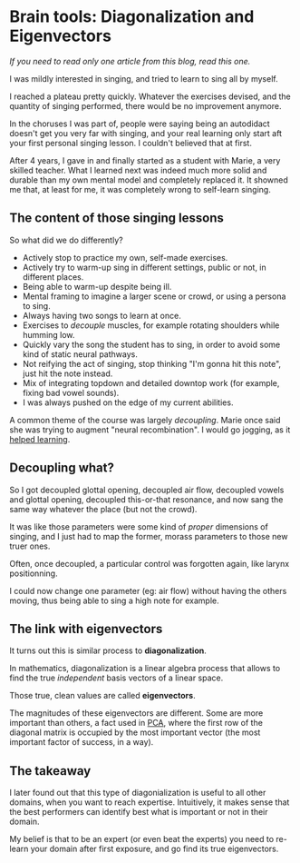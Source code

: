 # Brain tools: Diagonalization and Eigenvectors

_If you need to read only one article from this blog, read this one._


I was mildly interested in singing, and tried to learn to sing all by myself.

I reached a plateau pretty quickly. Whatever the exercises devised, and the quantity of singing performed, there would be no improvement anymore.

In the choruses I was part of, people were saying being an autodidact doesn't get you very far with singing, and your real learning only start aft your first personal singing lesson. I couldn't believed that at first.

After 4 years, I gave in and finally started as a student with Marie, a very skilled teacher. What I learned next was indeed much more solid and durable than my own mental model and completely replaced it. It showned me that, at least for me, it was completely wrong to self-learn singing.



## The content of those singing lessons

So what did we do differently?
- Actively stop to practice my own, self-made exercises.
- Actively try to warm-up sing in different settings, public or not, in different places. 
- Being able to warm-up despite being ill.
- Mental framing to imagine a larger scene or crowd, or using a persona to sing.
- Always having two songs to learn at once.
- Exercises to _decouple_ muscles, for example rotating shoulders while humming low.
- Quickly vary the song the student has to sing, in order to avoid some kind of static neural pathways.
- Not reifying the act of singing, stop thinking "I'm gonna hit this note", just hit the note instead.
- Mix of integrating topdown and detailed downtop work (for example, fixing bad vowel sounds).
- I was always pushed on the edge of my current abilities.

A common theme of the course was largely _decoupling_. Marie once said she was trying to augment "neural recombination". I would go jogging, as it [helped learning](#Identify-body-chemicals).


## Decoupling what?


So I got decoupled glottal opening, decoupled air flow, decoupled vowels and glottal opening, decoupled this-or-that resonance, and now sang the same way whatever the place (but not the crowd). 

It was like those parameters were some kind of _proper_ dimensions of singing, and I just had to map the former, morass parameters to those new truer ones.

Often, once decoupled, a particular control was forgotten again, like larynx positionning.

I could now change one parameter (eg: air flow) without having the others moving, thus being able to sing a high note for example.


## The link with eigenvectors


It turns out this is similar process to **diagonalization**.

In mathematics, diagonalization is a linear algebra process that allows to find the true _independent_ basis vectors of a linear space.

Those true, clean values are called **eigenvectors**.

The magnitudes of these eigenvectors are different. Some are more important than others, a fact used in [PCA](https://en.wikipedia.org/wiki/Principal_component_analysis), where the first row of the diagonal matrix is occupied by the most important vector (the most important factor of success, in a way).


## The takeaway

I later found out that this type of diagonialization is useful to all other domains, when you want to reach expertise. Intuitively, it makes sense that the best performers can identify best what is important or not in their domain.

My belief is that to be an expert (or even beat the experts) you need to re-learn your domain after first exposure, and go find its true eigenvectors.
